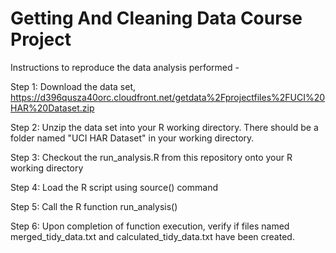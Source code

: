 # Getting And Cleaning Data Course Project

Instructions to reproduce the data analysis performed - 

Step 1: Download the data set, https://d396qusza40orc.cloudfront.net/getdata%2Fprojectfiles%2FUCI%20HAR%20Dataset.zip

Step 2: Unzip the data set into your R working directory. There should be a folder named "UCI HAR Dataset" in your working directory.

Step 3: Checkout the run_analysis.R from this repository onto your R working directory

Step 4: Load the R script using source() command

Step 5: Call the R function run_analysis() 

Step 6: Upon completion of function execution, verify if files named merged_tidy_data.txt and calculated_tidy_data.txt have been created.
